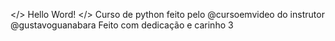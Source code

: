 </> Hello Word! </>
Curso de python feito pelo @cursoemvideo do instrutor @gustavoguanabara
Feito com dedicação e carinho 3
